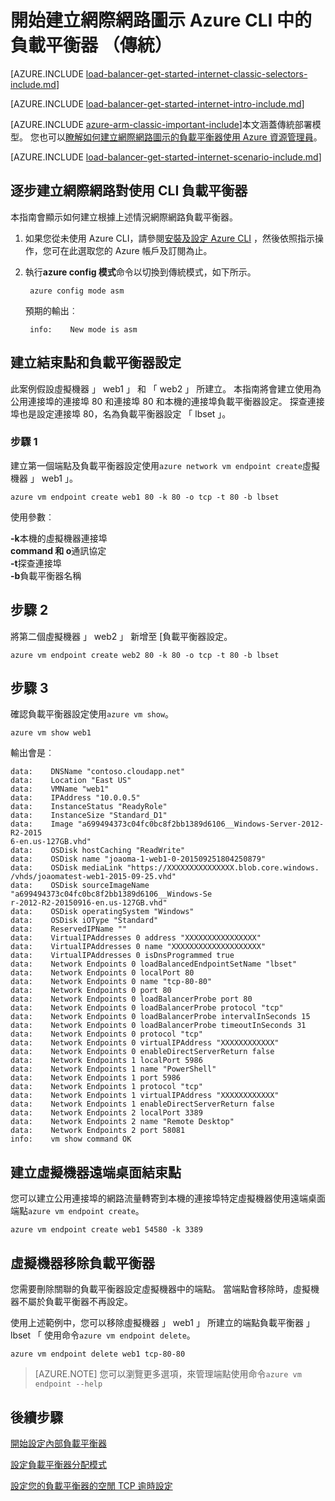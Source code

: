 <properties
   pageTitle="開始建立網際網路圖示的負載平衡器在傳統的部署模型中使用 Azure CLI |Microsoft Azure"
   description="瞭解如何建立網際網路圖示在傳統的部署模型中使用 Azure CLI 負載平衡器"
   services="load-balancer"
   documentationCenter="na"
   authors="sdwheeler"
   manager="carmonm"
   editor=""
   tags="azure-service-management"
/>
<tags
   ms.service="load-balancer"
   ms.devlang="na"
   ms.topic="get-started-article"
   ms.tgt_pltfrm="na"
   ms.workload="infrastructure-services"
   ms.date="02/09/2016"
   ms.author="sewhee" />

# <a name="get-started-creating-an-internet-facing-load-balancer-classic-in-the-azure-cli"></a>開始建立網際網路圖示 Azure CLI 中的負載平衡器 （傳統）

[AZURE.INCLUDE [load-balancer-get-started-internet-classic-selectors-include.md](../../includes/load-balancer-get-started-internet-classic-selectors-include.md)]

[AZURE.INCLUDE [load-balancer-get-started-internet-intro-include.md](../../includes/load-balancer-get-started-internet-intro-include.md)]

[AZURE.INCLUDE [azure-arm-classic-important-include](../../includes/azure-arm-classic-important-include.md)]本文涵蓋傳統部署模型。 您也可以[瞭解如何建立網際網路圖示的負載平衡器使用 Azure 資源管理員](load-balancer-get-started-internet-arm-ps.md)。

[AZURE.INCLUDE [load-balancer-get-started-internet-scenario-include.md](../../includes/load-balancer-get-started-internet-scenario-include.md)]


## <a name="step-by-step-creating-an-internet-facing-load-balancer-using-cli"></a>逐步建立網際網路對使用 CLI 負載平衡器

本指南會顯示如何建立根據上述情況網際網路負載平衡器。

1. 如果您從未使用 Azure CLI，請參閱[安裝及設定 Azure CLI](../../articles/xplat-cli-install.md) ，然後依照指示操作，您可在此選取您的 Azure 帳戶及訂閱為止。

2. 執行**azure config 模式**命令以切換到傳統模式，如下所示。

        azure config mode asm

    預期的輸出︰

        info:    New mode is asm


## <a name="create-endpoint-and-load-balancer-set"></a>建立結束點和負載平衡器設定

此案例假設虛擬機器 」 web1 」 和 「 web2 」 所建立。
本指南將會建立使用為公用連接埠的連接埠 80 和連接埠 80 和本機的連接埠負載平衡器設定。 探查連接埠也是設定連接埠 80，名為負載平衡器設定 「 lbset 」。


### <a name="step-1"></a>步驟 1

建立第一個端點及負載平衡器設定使用`azure network vm endpoint create`虛擬機器 」 web1 」。

    azure vm endpoint create web1 80 -k 80 -o tcp -t 80 -b lbset

使用參數︰

**-k**本機的虛擬機器連接埠<br>
**command 和 o**通訊協定<BR>
**-t**探查連接埠<BR>
**-b**負載平衡器名稱<BR>

## <a name="step-2"></a>步驟 2

將第二個虛擬機器 」 web2 」 新增至 [負載平衡器設定。

    azure vm endpoint create web2 80 -k 80 -o tcp -t 80 -b lbset

## <a name="step-3"></a>步驟 3

確認負載平衡器設定使用`azure vm show`。

    azure vm show web1

輸出會是︰

    data:    DNSName "contoso.cloudapp.net"
    data:    Location "East US"
    data:    VMName "web1"
    data:    IPAddress "10.0.0.5"
    data:    InstanceStatus "ReadyRole"
    data:    InstanceSize "Standard_D1"
    data:    Image "a699494373c04fc0bc8f2bb1389d6106__Windows-Server-2012-R2-2015
    6-en.us-127GB.vhd"
    data:    OSDisk hostCaching "ReadWrite"
    data:    OSDisk name "joaoma-1-web1-0-201509251804250879"
    data:    OSDisk mediaLink "https://XXXXXXXXXXXXXXX.blob.core.windows.
    /vhds/joaomatest-web1-2015-09-25.vhd"
    data:    OSDisk sourceImageName "a699494373c04fc0bc8f2bb1389d6106__Windows-Se
    r-2012-R2-20150916-en.us-127GB.vhd"
    data:    OSDisk operatingSystem "Windows"
    data:    OSDisk iOType "Standard"
    data:    ReservedIPName ""
    data:    VirtualIPAddresses 0 address "XXXXXXXXXXXXXXXX"
    data:    VirtualIPAddresses 0 name "XXXXXXXXXXXXXXXXXXXX"
    data:    VirtualIPAddresses 0 isDnsProgrammed true
    data:    Network Endpoints 0 loadBalancedEndpointSetName "lbset"
    data:    Network Endpoints 0 localPort 80
    data:    Network Endpoints 0 name "tcp-80-80"
    data:    Network Endpoints 0 port 80
    data:    Network Endpoints 0 loadBalancerProbe port 80
    data:    Network Endpoints 0 loadBalancerProbe protocol "tcp"
    data:    Network Endpoints 0 loadBalancerProbe intervalInSeconds 15
    data:    Network Endpoints 0 loadBalancerProbe timeoutInSeconds 31
    data:    Network Endpoints 0 protocol "tcp"
    data:    Network Endpoints 0 virtualIPAddress "XXXXXXXXXXXX"
    data:    Network Endpoints 0 enableDirectServerReturn false
    data:    Network Endpoints 1 localPort 5986
    data:    Network Endpoints 1 name "PowerShell"
    data:    Network Endpoints 1 port 5986
    data:    Network Endpoints 1 protocol "tcp"
    data:    Network Endpoints 1 virtualIPAddress "XXXXXXXXXXXX"
    data:    Network Endpoints 1 enableDirectServerReturn false
    data:    Network Endpoints 2 localPort 3389
    data:    Network Endpoints 2 name "Remote Desktop"
    data:    Network Endpoints 2 port 58081
    info:    vm show command OK

## <a name="create-a-remote-desktop-endpoint-for-a-virtual-machine"></a>建立虛擬機器遠端桌面結束點

您可以建立公用連接埠的網路流量轉寄到本機的連接埠特定虛擬機器使用遠端桌面端點`azure vm endpoint create`。

    azure vm endpoint create web1 54580 -k 3389


## <a name="remove-virtual-machine-from-load-balancer"></a>虛擬機器移除負載平衡器

您需要刪除關聯的負載平衡器設定虛擬機器中的端點。 當端點會移除時，虛擬機器不屬於負載平衡器不再設定。

 使用上述範例中，您可以移除虛擬機器 」 web1 」 所建立的端點負載平衡器 」 lbset 「 使用命令`azure vm endpoint delete`。

    azure vm endpoint delete web1 tcp-80-80


>[AZURE.NOTE] 您可以瀏覽更多選項，來管理端點使用命令`azure vm endpoint --help`


## <a name="next-steps"></a>後續步驟

[開始設定內部負載平衡器](load-balancer-get-started-ilb-arm-ps.md)

[設定負載平衡器分配模式](load-balancer-distribution-mode.md)

[設定您的負載平衡器的空閒 TCP 逾時設定](load-balancer-tcp-idle-timeout.md)

